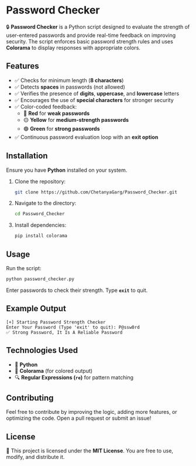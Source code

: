 # **Password Checker**

🔒 **Password Checker** is a Python script designed to evaluate the strength of user-entered passwords and provide real-time feedback on improving security. The script enforces basic password strength rules and uses **Colorama** to display responses with appropriate colors.

## **Features**
- ✅ Checks for minimum length (**8 characters**)
- ✅ Detects **spaces** in passwords (not allowed)
- ✅ Verifies the presence of **digits**, **uppercase**, and **lowercase** letters
- ✅ Encourages the use of **special characters** for stronger security
- ✅ Color-coded feedback:
  - 🔴 **Red** for **weak passwords**
  - 🟡 **Yellow** for **medium-strength passwords**
  - 🟢 **Green** for **strong passwords**
- ✅ Continuous password evaluation loop with an **exit option**

## **Installation**
Ensure you have **Python** installed on your system.

1. Clone the repository:
   ```bash
   git clone https://github.com/ChetanyaGarg/Password_Checker.git
   ```
2. Navigate to the directory:
   ```bash
   cd Password_Checker
   ```
3. Install dependencies:
   ```bash
   pip install colorama
   ```

## **Usage**
Run the script:
```bash
python password_checker.py
```
Enter passwords to check their strength. Type **`exit`** to quit.

## **Example Output**
```
[+] Starting Password Strength Checker
Enter Your Password (Type 'exit' to quit): P@ssw0rd
✅ Strong Password, It Is A Reliable Password
```

## **Technologies Used**
- 🐍 **Python**
- 🎨 **Colorama** (for colored output)
- 🔍 **Regular Expressions (`re`)** for pattern matching

## **Contributing**
Feel free to contribute by improving the logic, adding more features, or optimizing the code. Open a pull request or submit an issue!

## **License**
📝 This project is licensed under the **MIT License**. You are free to use, modify, and distribute it.

